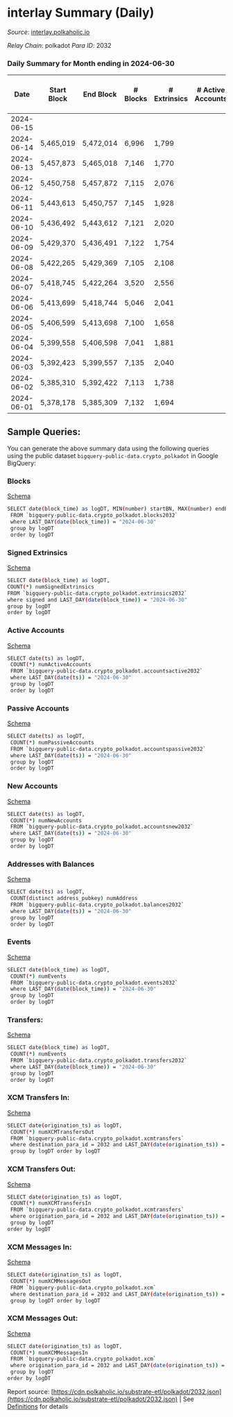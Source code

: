# interlay Summary (Daily)

_Source_: [interlay.polkaholic.io](https://interlay.polkaholic.io)

*Relay Chain*: polkadot
*Para ID*: 2032



### Daily Summary for Month ending in 2024-06-30


| Date    | Start Block | End Block | # Blocks | # Extrinsics | # Active Accounts | # Passive Accounts | # New Accounts | # Addresses | # Events  | # Transfers ($USD) | # XCM Transfers In ($USD) | # XCM Transfers Out ($USD) | # XCM In | # XCM Out | Issues |
|---------|-------------|-----------|----------|--------------|-------------------|--------------------|----------------|-------------|-----------|--------------------|---------------------------|----------------------------|----------|-----------|--------|
| 2024-06-15 |  |  |  |  |  |  |  |  |  |   |   |   |  |  |  |
| 2024-06-14 | 5,465,019 | 5,472,014 | 6,996 | 1,799 |  |  |  |  | 66,797 | 7,447 ($429,791.02) |   |   |  |  |  |
| 2024-06-13 | 5,457,873 | 5,465,018 | 7,146 | 1,770 |  |  |  | 17,870 | 67,947 | 7,615 ($150,136.27) |   |   |  |  |  |
| 2024-06-12 | 5,450,758 | 5,457,872 | 7,115 | 2,076 |  |  |  | 17,869 | 69,563 | 7,668 ($345,247.78) |   |   |  |  |  |
| 2024-06-11 | 5,443,613 | 5,450,757 | 7,145 | 1,928 |  |  |  | 17,862 | 69,133 | 7,684 ($170,356.72) |   |   |  |  |  |
| 2024-06-10 | 5,436,492 | 5,443,612 | 7,121 | 2,020 |  |  |  | 17,857 | 70,769 | 7,985 ($1,302,691.90) |   |   |  |  |  |
| 2024-06-09 | 5,429,370 | 5,436,491 | 7,122 | 1,754 |  |  |  | 17,849 | 67,359 | 7,567 ($42,791.27) |   |   |  |  |  |
| 2024-06-08 | 5,422,265 | 5,429,369 | 7,105 | 2,108 |  |  |  | 17,841 | 69,643 | 7,681 ($219,893.11) |   |   |  |  |  |
| 2024-06-07 | 5,418,745 | 5,422,264 | 3,520 | 2,556 |  |  |  | 17,836 | 45,556 | 4,216 ($228,718.19) |   |   |  |  |  |
| 2024-06-06 | 5,413,699 | 5,418,744 | 5,046 | 2,041 |  |  |  | 17,827 | 54,153 | 5,710 ($184,606.31) |   |   |  |  |  |
| 2024-06-05 | 5,406,599 | 5,413,698 | 7,100 | 1,658 |  |  |  | 17,819 | 68,614 | 7,972 ($259,945.52) |   |   |  |  |  |
| 2024-06-04 | 5,399,558 | 5,406,598 | 7,041 | 1,881 |  |  |  | 17,812 | 69,182 | 7,900 ($261,873.18) |   |   |  |  |  |
| 2024-06-03 | 5,392,423 | 5,399,557 | 7,135 | 2,040 |  |  |  | 17,810 | 70,572 | 7,976 ($85,681.29) |   |   |  |  |  |
| 2024-06-02 | 5,385,310 | 5,392,422 | 7,113 | 1,738 |  |  |  | 17,803 | 68,669 | 7,842 ($145,051.36) |   |   |  |  |  |
| 2024-06-01 | 5,378,178 | 5,385,309 | 7,132 | 1,694 |  |  |  | 589 | 67,328 | 7,663 ($30,003.82) |   |   |  |  |  |

## Sample Queries:
You can generate the above summary data using the following queries using the public dataset `bigquery-public-data.crypto_polkadot` in Google BigQuery:


### Blocks 

[Schema](https://github.com/colorfulnotion/substrate-etl/blob/main/schema/blocks.json)

```bash
SELECT date(block_time) as logDT, MIN(number) startBN, MAX(number) endBN, COUNT(*) numBlocks 
 FROM `bigquery-public-data.crypto_polkadot.blocks2032`  
 where LAST_DAY(date(block_time)) = "2024-06-30" 
 group by logDT 
 order by logDT
```

### Signed Extrinsics 

[Schema](https://github.com/colorfulnotion/substrate-etl/blob/main/schema/extrinsics.json)

```bash
SELECT date(block_time) as logDT, 
COUNT(*) numSignedExtrinsics 
FROM `bigquery-public-data.crypto_polkadot.extrinsics2032`  
where signed and LAST_DAY(date(block_time)) = "2024-06-30" 
group by logDT 
order by logDT
```

### Active Accounts 

[Schema](https://github.com/colorfulnotion/substrate-etl/blob/main/schema/accountsactive.json)

```bash
SELECT date(ts) as logDT, 
 COUNT(*) numActiveAccounts 
 FROM `bigquery-public-data.crypto_polkadot.accountsactive2032` 
 where LAST_DAY(date(ts)) = "2024-06-30" 
 group by logDT 
 order by logDT
```

### Passive Accounts 

[Schema](https://github.com/colorfulnotion/substrate-etl/blob/main/schema/accountspassive.json)

```bash
SELECT date(ts) as logDT, 
 COUNT(*) numPassiveAccounts 
 FROM `bigquery-public-data.crypto_polkadot.accountspassive2032` 
 where LAST_DAY(date(ts)) = "2024-06-30" 
 group by logDT 
 order by logDT
```

### New Accounts 

[Schema](https://github.com/colorfulnotion/substrate-etl/blob/main/schema/accountsnew.json)

```bash
SELECT date(ts) as logDT, 
 COUNT(*) numNewAccounts 
 FROM `bigquery-public-data.crypto_polkadot.accountsnew2032` 
 where LAST_DAY(date(ts)) = "2024-06-30" 
 group by logDT
 order by logDT
```

### Addresses with Balances 

[Schema](https://github.com/colorfulnotion/substrate-etl/blob/main/schema/balances.json)

```bash
SELECT date(ts) as logDT,
 COUNT(distinct address_pubkey) numAddress 
 FROM `bigquery-public-data.crypto_polkadot.balances2032` 
 where LAST_DAY(date(ts)) = "2024-06-30" 
 group by logDT 
 order by logDT
```

### Events 

[Schema](https://github.com/colorfulnotion/substrate-etl/blob/main/schema/events.json)

```bash
SELECT date(block_time) as logDT, 
 COUNT(*) numEvents 
 FROM `bigquery-public-data.crypto_polkadot.events2032` 
 where LAST_DAY(date(block_time)) = "2024-06-30" 
 group by logDT 
 order by logDT
```

### Transfers:

[Schema](https://github.com/colorfulnotion/substrate-etl/blob/main/schema/transfers.json)

```bash
SELECT date(block_time) as logDT, 
 COUNT(*) numEvents 
 FROM `bigquery-public-data.crypto_polkadot.transfers2032` 
 where LAST_DAY(date(block_time)) = "2024-06-30" 
 group by logDT 
 order by logDT
```

### XCM Transfers In: 

[Schema](https://github.com/colorfulnotion/substrate-etl/blob/main/schema/xcmtransfers.json)

```bash
SELECT date(origination_ts) as logDT, 
 COUNT(*) numXCMTransfersOut 
 FROM `bigquery-public-data.crypto_polkadot.xcmtransfers` 
 where destination_para_id = 2032 and LAST_DAY(date(origination_ts)) = "2024-06-30" 
 group by logDT order by logDT
```

### XCM Transfers Out: 

[Schema](https://github.com/colorfulnotion/substrate-etl/blob/main/schema/xcmtransfers.json)

```bash
SELECT date(origination_ts) as logDT, 
 COUNT(*) numXCMTransfersIn 
 FROM `bigquery-public-data.crypto_polkadot.xcmtransfers` 
 where origination_para_id = 2032 and LAST_DAY(date(origination_ts)) = "2024-06-30" 
 group by logDT 
order by logDT
```

### XCM Messages In: 

[Schema](https://github.com/colorfulnotion/substrate-etl/blob/main/schema/xcm.json)

```bash
SELECT date(origination_ts) as logDT, 
 COUNT(*) numXCMMessagesOut 
 FROM `bigquery-public-data.crypto_polkadot.xcm` 
 where destination_para_id = 2032 and LAST_DAY(date(origination_ts)) = "2024-06-30" 
 group by logDT order by logDT
```

### XCM Messages Out: 

[Schema](https://github.com/colorfulnotion/substrate-etl/blob/main/schema/xcm.json)

```bash
SELECT date(origination_ts) as logDT, 
 COUNT(*) numXCMMessagesIn 
 FROM `bigquery-public-data.crypto_polkadot.xcm` 
 where origination_para_id = 2032 and LAST_DAY(date(origination_ts)) = "2024-06-30" 
 group by logDT 
order by logDT
```


Report source: [https://cdn.polkaholic.io/substrate-etl/polkadot/2032.json](https://cdn.polkaholic.io/substrate-etl/polkadot/2032.json) | See [Definitions](/DEFINITIONS.md) for details
